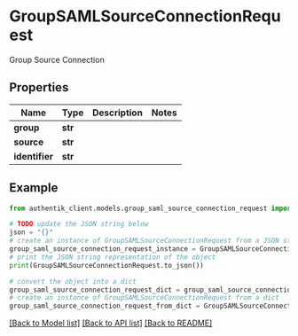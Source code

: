# GroupSAMLSourceConnectionRequest

Group Source Connection

## Properties

Name | Type | Description | Notes
------------ | ------------- | ------------- | -------------
**group** | **str** |  | 
**source** | **str** |  | 
**identifier** | **str** |  | 

## Example

```python
from authentik_client.models.group_saml_source_connection_request import GroupSAMLSourceConnectionRequest

# TODO update the JSON string below
json = "{}"
# create an instance of GroupSAMLSourceConnectionRequest from a JSON string
group_saml_source_connection_request_instance = GroupSAMLSourceConnectionRequest.from_json(json)
# print the JSON string representation of the object
print(GroupSAMLSourceConnectionRequest.to_json())

# convert the object into a dict
group_saml_source_connection_request_dict = group_saml_source_connection_request_instance.to_dict()
# create an instance of GroupSAMLSourceConnectionRequest from a dict
group_saml_source_connection_request_from_dict = GroupSAMLSourceConnectionRequest.from_dict(group_saml_source_connection_request_dict)
```
[[Back to Model list]](../README.md#documentation-for-models) [[Back to API list]](../README.md#documentation-for-api-endpoints) [[Back to README]](../README.md)


